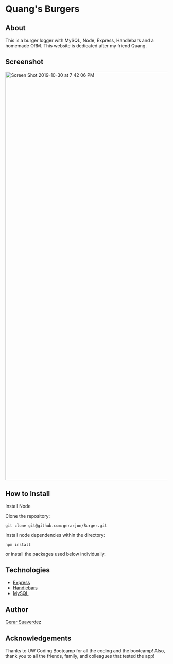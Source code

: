 # Quang's Burgers

## About
This is a burger logger with MySQL, Node, Express, Handlebars and a homemade ORM. This website is dedicated after my friend Quang. 

## Screenshot
<img width="1270" alt="Screen Shot 2019-10-30 at 7 42 06 PM" src="https://user-images.githubusercontent.com/47680567/67916516-2ef24f00-fb53-11e9-882d-5ae18d692ef4.png">

## How to Install
Install Node

Clone the repository:
```
git clone git@github.com:gerarjon/Burger.git
```
Install node dependencies within the directory: 
```
npm install
```
or install the packages used below individually.

## Technologies
* [Express](https://expressjs.com/)
* [Handlebars](https://handlebarsjs.com/)
* [MySQL](https://www.npmjs.com/package/mysql)

## Author
[Gerar Suaverdez](https://github.com/gerarjon)

## Acknowledgements
Thanks to UW Coding Bootcamp for all the coding and the bootcamp! Also, thank you to all the friends, family, and colleagues that tested the app!